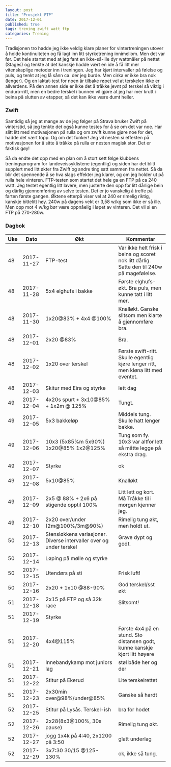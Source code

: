 ```yaml
---
layout: post
title: "Prosjekt FTP"
date: 2017-12-01
published: true
tags: trening zwift watt ftp
categories: Trening
---
```


Tradisjonen tro hadde jeg ikke veldig klare planer for vintertreningen utover å holde kontinuiteten  og få lagt inn litt styrketrening innimellom. Men det var før. Det hele startet med at jeg fant en ikke-så-ille dyr wattmåler på nettet (Stages) og tenkte at det kanskje hadde vært en ide å få litt mer vitenskaplige metoder inn i treningen. Jeg har kjørt intervaller på følelse og puls, og tenkt at jeg lå sånn ca. der jeg burde. Men cirka er ikke bra nok (lenger). Og en laktat-test for noen år tilbake røpet vel at terskelen ikke er allverdens. På den annen side er ikke det å tråkke jevnt på terskel så viktig i enduro-ritt, men en bedre terskel i bunnen vil gjøre at jeg har mer krutt i beina på slutten av etapper, så det kan ikke være dumt heller. 

### Zwift

Samtidig så jeg at mange av de jeg følger på Strava bruker Zwift på vinterstid, så jeg tenkte det også kunne testes for å se om det var noe. Har slitt litt med motivasjonen på rulla og om zwift kunne gjøre noe for det, hadde det vært topp. Og om det funker! Jeg vil nesten si effekten på motivasjonen for å sitte å tråkke på rulla er nesten magisk stor. Det er faktisk gøy!

Så da endte det opp med en plan om å stort sett følge klubbens treningsprogram for landeveissyklistene (egentlig) og siden har det blitt supplert med litt økter fra Zwift og andre ting satt sammen fra nettet. Så da blir det spennende å se hva slags effekter jeg klarer, og om jeg holder ut på rulla hele vinteren. FTP-testen som startet det hele ga en FTP på ca 240 watt. Jeg testet egentlig litt lavere, men justerte den opp for litt dårlige bein og dårlig gjennomføring av selve testen. Det er jo vanskelig å treffe på farten første gangen. Øktene etterpå viser vel at 240 er rimelig riktig, kanskje bittelitt høy. 240w på dagens vekt er 3,58 w/kg som ikke er så ille. Men opp mot 4 w/kg bør være oppnåelig i løpet av vinteren. Det vil si en FTP på 270-280w.  

### Dagbok

| Uke  | Dato | Økt | Kommentar |
|---|---|---|---|
|48 | 2017-11-27 | FTP-test | Var ikke helt frisk i beina og scoret nok litt dårlig. Satte den til 240w på magefølelse.  |
|48 | 2017-11-28 | 5x4 elghufs i bakke | Første elghufs-økt. Bra puls, men kunne tatt i litt mer. |
|48 | 2017-11-30 | 1x20@83% + 4x4 @100% | Knalløkt. Ganske slitsom men klarte å gjennomføre bra. |
|48| 2017-12-01 | 2x20 @83% | Bra. |
|48| 2017-12-02 | 1x20 over terskel | Første swift-ritt. Skulle egentlig kjøre lenger ritt, men kløna litt med eventet. |
|48| 2017-12-03 | Skitur med Eira og styrke | lett dag |
|49 | 2017-12-04 | 4x20s spurt + 3x10@85% + 1x2m @ 125%| Tungt.  |
|49 | 2017-12-05 | 5x3 bakkeløp | Middels tung. Skulle hatt lenger bakke.  |
|49| 2017-12-06 | 10x3 (5x85%m 5x90%) 1x20@85% 1x2@125%                                     | Tung som fy. 10x3 var altfor lett så måtte legge på ekstra drag.  |
|49| 2017-12-07 | Styrke | ok |
|49  | 2017-12-08 | 5x10@85% | Knalløkt |
|49 | 2017-12-09| 2x5 @ 88% + 2x6 på stigende opptil 100% | Litt lett og kort. Må Tråkke til i morgen kjenner jeg. |
|49| 2017-12-10| 2x20 over/under (2m@100%/3m@90%) | Rimelig tung økt, men holdt ut. |
|50| 2017-12-13| Stensløkkens variasjoner. Diverse intervaller over og under terskel | Grave dypt og godt.  |
|50| 2017-12-14 | Løping på mølle og styrke | |
|50| 2017-12-15 |  Utendørs på sti | Frisk luft! |
|50| 2017-12-16 | 2x20 + 1x10 @88-90% | God terskel/sst økt |
|51| 2017-12-18| 2x15 på FTP og så 32k race| Slitsomt!  |
|51| 2017-12-19| Styrke| |
|51|2017-12-20| 4x4@115%| Første 4x4 på en stund. Sto distansen godt, kunne kanskje kjørt litt høyere  |
|51|2017-12-21| Innebandykamp mot juniors lag | støl både her og der| 
|51|2017-12-22| Stitur på Ekerud | Lite terskelrettet |
|51|2017-12-23| 2x30min over@98%/under@85% | Ganske så hardt |
|52|2017-12-25 | Stitur på Lysås. Terskel-ish | bra for hodet |
|52|2017-12-26 | 2x28(8x3@100%, 30s pause) | Rimelig tung økt.    |
|52|2017-12-27 | jogg 1x4k på 4:40, 2x1200 på 3:50 | glatt underlag |
|52|2017-12-29 | 3x7:30 30/15 @125-130% | ok, ikke så tung.  |
